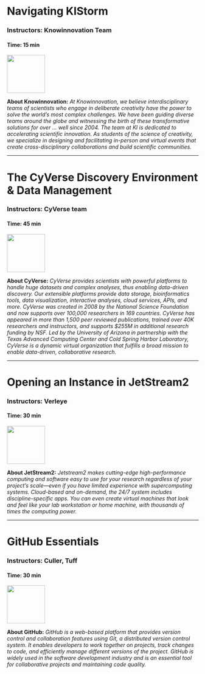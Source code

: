 # Navigating KIStorm
### Instructors: Knowinnovation Team
#### Time: 15 min

<img height="100" src="https://knowinnovation.com/wp-content/uploads/2020/07/Logo-Transparent-Background-27.png">

**About Knowinnovation:** _At Knowinnovation, we believe interdisciplinary teams of scientists who engage in deliberate creativity have the power to solve the world’s most complex challenges. We have been guiding diverse teams around the globe and witnessing the birth of these transformative solutions for over ... well since 2004. The team at KI is dedicated to accelerating scientific innovation. As students of the science of creativity, we specialize in designing and facilitating in-person and virtual events that create cross-disciplinary collaborations and build scientific communities._

***

# The CyVerse Discovery Environment & Data Management
### Instructors: CyVerse team
#### Time: 45 min

<img height="100" src="https://cyverse.org/sites/default/files/inline-images/PoweredbyCyverse_Logo.png">

**About CyVerse:** _CyVerse provides scientists with powerful platforms to handle huge datasets and complex analyses, thus enabling data-driven discovery. Our extensible platforms provide data storage, bioinformatics tools, data visualization, interactive analyses, cloud services, APIs, and more. CyVerse was created in 2008 by the National Science Foundation and now supports over 100,000 researchers in 169 countries. CyVerse has appeared in more than 1,500 peer reviewed publications, trained over 40K researchers and instructors, and supports $255M in additional research funding by NSF. Led by the University of Arizona in partnership with the Texas Advanced Computing Center and Cold Spring Harbor Laboratory, CyVerse is a dynamic virtual organization that fulfills a broad mission to enable data-driven, collaborative research._

***

# Opening an Instance in JetStream2
### Instructors: Verleye
#### Time: 30 min

<img height="100" src="https://jetstream-cloud.org/images/logos/jetstream2-head-logo.svg">

**About JetStream2:** _Jetstream2 makes cutting-edge high-performance computing and software easy to use for your research regardless of your project’s scale—even if you have limited experience with supercomputing systems. Cloud-based and on-demand, the 24/7 system includes discipline-specific apps. You can even create virtual machines that look and feel like your lab workstation or home machine, with thousands of times the computing power._

***

# GitHub Essentials
### Instructors: Culler, Tuff
#### Time: 30 min

<img height="100" src="https://github.githubassets.com/images/modules/logos_page/GitHub-Mark.png">

**About GitHub:** _GitHub is a web-based platform that provides version control and collaboration features using Git, a distributed version control system. It enables developers to work together on projects, track changes to code, and efficiently manage different versions of the project. GitHub is widely used in the software development industry and is an essential tool for collaborative projects and maintaining code quality._

